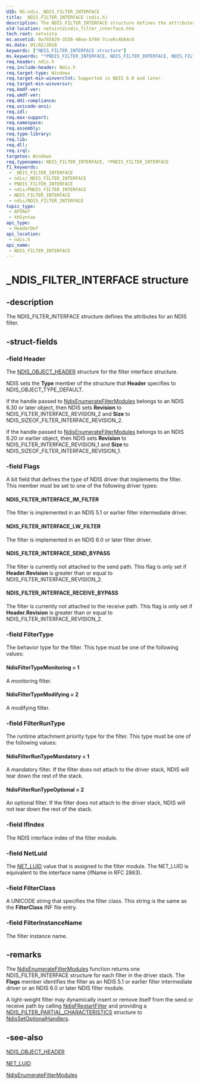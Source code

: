 ```yaml
---
UID: NS:ndis._NDIS_FILTER_INTERFACE
title: _NDIS_FILTER_INTERFACE (ndis.h)
description: The NDIS_FILTER_INTERFACE structure defines the attributes for an NDIS filter.
old-location: netvista\ndis_filter_interface.htm
tech.root: netvista
ms.assetid: 0a765829-3558-48ea-b788-7cce6c4b64c6
ms.date: 05/02/2018
keywords: ["NDIS_FILTER_INTERFACE structure"]
ms.keywords: "*PNDIS_FILTER_INTERFACE, NDIS_FILTER_INTERFACE, NDIS_FILTER_INTERFACE structure [Network Drivers Starting with Windows Vista], PNDIS_FILTER_INTERFACE, PNDIS_FILTER_INTERFACE structure pointer [Network Drivers Starting with Windows Vista], _NDIS_FILTER_INTERFACE, filter_structures_ref_ec1f81f5-4aac-4e69-a8e1-96bc0c5f9958.xml, ndis/NDIS_FILTER_INTERFACE, ndis/PNDIS_FILTER_INTERFACE, netvista.ndis_filter_interface"
req.header: ndis.h
req.include-header: Ndis.h
req.target-type: Windows
req.target-min-winverclnt: Supported in NDIS 6.0 and later.
req.target-min-winversvr: 
req.kmdf-ver: 
req.umdf-ver: 
req.ddi-compliance: 
req.unicode-ansi: 
req.idl: 
req.max-support: 
req.namespace: 
req.assembly: 
req.type-library: 
req.lib: 
req.dll: 
req.irql: 
targetos: Windows
req.typenames: NDIS_FILTER_INTERFACE, *PNDIS_FILTER_INTERFACE
f1_keywords:
 - _NDIS_FILTER_INTERFACE
 - ndis/_NDIS_FILTER_INTERFACE
 - PNDIS_FILTER_INTERFACE
 - ndis/PNDIS_FILTER_INTERFACE
 - NDIS_FILTER_INTERFACE
 - ndis/NDIS_FILTER_INTERFACE
topic_type:
 - APIRef
 - kbSyntax
api_type:
 - HeaderDef
api_location:
 - ndis.h
api_name:
 - NDIS_FILTER_INTERFACE
---
```


# _NDIS_FILTER_INTERFACE structure


## -description

The NDIS_FILTER_INTERFACE structure defines the attributes for an NDIS filter.

## -struct-fields

### -field Header

The 
     <a href="/windows-hardware/drivers/ddi/ntddndis/ns-ntddndis-_ndis_object_header">NDIS_OBJECT_HEADER</a> structure for the
     filter interface structure. 

NDIS sets the 
     <b>Type</b> member of the structure that 
     <b>Header</b> specifies to NDIS_OBJECT_TYPE_DEFAULT.

If the handle passed to <a href="/windows-hardware/drivers/ddi/ndis/nf-ndis-ndisenumeratefiltermodules">NdisEnumerateFilterModules</a> belongs to an NDIS 6.30 or later object, then NDIS sets <b>Revision</b> to NDIS_FILTER_INTERFACE_REVISION_2 and <b>Size</b> to NDIS_SIZEOF_FILTER_INTERFACE_REVISION_2.

If the handle passed to <a href="/windows-hardware/drivers/ddi/ndis/nf-ndis-ndisenumeratefiltermodules">NdisEnumerateFilterModules</a> belongs to an NDIS 6.20 or earlier object, then NDIS sets <b>Revision</b> to NDIS_FILTER_INTERFACE_REVISION_1 and <b>Size</b> to NDIS_SIZEOF_FILTER_INTERFACE_REVISION_1.

### -field Flags

A bit field that defines the type of NDIS driver that implements the filter. This member must be
     set to one of the following driver types:
     





#### NDIS_FILTER_INTERFACE_IM_FILTER

The filter is implemented in an NDIS 5.1 or earlier filter intermediate driver.



#### NDIS_FILTER_INTERFACE_LW_FILTER

The filter is implemented in an NDIS 6.0 or later filter driver.



#### NDIS_FILTER_INTERFACE_SEND_BYPASS

The filter is currently not attached to the send path.  This flag is only set if <b>Header.Revision</b> is greater than or equal to NDIS_FILTER_INTERFACE_REVISION_2.



#### NDIS_FILTER_INTERFACE_RECEIVE_BYPASS

The filter is currently not attached to the receive path.  This flag is only set if <b>Header.Revision</b> is greater than or equal to NDIS_FILTER_INTERFACE_REVISION_2.

### -field FilterType

The behavior type for the filter. This type must be one of the following values:
     





#### NdisFilterTypeMonitoring = 1

A monitoring filter.



#### NdisFilterTypeModifying = 2

A modifying filter.

### -field FilterRunType

The runtime attachment priority type for the filter. This type must be one of the following
     values:
     





#### NdisFilterRunTypeMandatory = 1

A mandatory filter. If the filter does not attach to the driver stack, NDIS will tear down the
       rest of the stack.



#### NdisFilterRunTypeOptional = 2

An optional filter. If the filter does not attach to the driver stack, NDIS will not tear down the
       rest of the stack.

### -field IfIndex

The NDIS interface index of the filter module.

### -field NetLuid

The 
     <a href="/windows/win32/api/ifdef/ns-ifdef-net_luid_lh">NET_LUID</a> value that is assigned to the filter
     module. The NET_LUID is equivalent to the interface name (ifName in 
     RFC 2863).

### -field FilterClass

A UNICODE string that specifies the filter class. This string is the same as the 
     <b>FilterClass</b> INF file entry.

### -field FilterInstanceName

The filter instance name.

## -remarks

The 
    <a href="/windows-hardware/drivers/ddi/ndis/nf-ndis-ndisenumeratefiltermodules">
    NdisEnumerateFilterModules</a> function returns one NDIS_FILTER_INTERFACE structure for each filter in
    the driver stack. The 
    <b>Flags</b> member identifies the filter as an NDIS 5.1 or earlier filter intermediate driver or an NDIS
    6.0 or later NDIS filter module.

A light-weight filter may dynamically insert or remove itself from the send or receive path by calling <a href="/windows-hardware/drivers/ddi/ndis/nf-ndis-ndisfrestartfilter">NdisFRestartFilter</a> and providing a <a href="/windows-hardware/drivers/ddi/ndis/ns-ndis-_ndis_filter_partial_characteristics">NDIS_FILTER_PARTIAL_CHARACTERISTICS</a> structure to <a href="/windows-hardware/drivers/ddi/ndis/nf-ndis-ndissetoptionalhandlers">NdisSetOptionalHandlers</a>.

## -see-also

<a href="/windows-hardware/drivers/ddi/ntddndis/ns-ntddndis-_ndis_object_header">NDIS_OBJECT_HEADER</a>



<a href="/windows/win32/api/ifdef/ns-ifdef-net_luid_lh">NET_LUID</a>



<a href="/windows-hardware/drivers/ddi/ndis/nf-ndis-ndisenumeratefiltermodules">NdisEnumerateFilterModules</a>